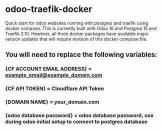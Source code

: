 # odoo-traefik-docker
Quick start for odoo websites running with postgres and traefik using docker compose.
This is currently built with Odoo 16 and Postgres 15 and Traefik 2.10.
However, all three docker packages have available major version updates that will require revision of this docker compose file.

## You will need to replace the following variables:

### {CF ACCOUNT EMAIL ADDRESS} = example_email@example_domain.com
### {CF API TOKEN} = Cloudflare API Token
### {DOMAIN NAME} = your_domain.com
### {odoo database password} = odoo database password, use during odoo initial setup to connect to postgres database
